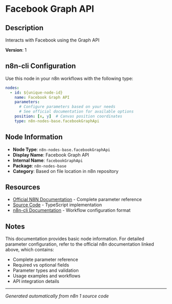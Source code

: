 # Facebook Graph API

## Description

Interacts with Facebook using the Graph API

**Version**: 1

## n8n-cli Configuration

Use this node in your n8n workflows with the following type:

```yaml
nodes:
  - id: ${unique-node-id}
    name: Facebook Graph API
    parameters:
      # Configure parameters based on your needs
      # See official documentation for available options
    position: [x, y]  # Canvas position coordinates
    type: n8n-nodes-base.facebookGraphApi
```

## Node Information

- **Node Type**: `n8n-nodes-base.facebookGraphApi`
- **Display Name**: Facebook Graph API
- **Internal Name**: `facebookGraphApi`
- **Package**: `n8n-nodes-base`
- **Category**: Based on file location in n8n repository

## Resources

- [Official N8N Documentation](https://docs.n8n.io/integrations/builtin/app-nodes/n8n-nodes-base.facebookgraphapi/) - Complete parameter reference
- [Source Code](https://github.com/n8n-io/n8n/blob/master/packages/nodes-base/nodes/Facebook/FacebookGraphApi.node.ts) - TypeScript implementation
- [n8n-cli Documentation](https://github.com/edenreich/n8n-cli) - Workflow configuration format

## Notes

This documentation provides basic node information. For detailed parameter configuration, 
refer to the official n8n documentation linked above, which contains:

- Complete parameter reference
- Required vs optional fields
- Parameter types and validation
- Usage examples and workflows
- API integration details

---
*Generated automatically from n8n 1 source code*
